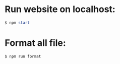 # Run website on localhost:

```ps1
$ npm start
```

# Format all file:

```ps1
$ npm run format
```
